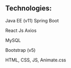 ## Technologies:

Java EE (v11)
 Spring Boot

React Js
 Axios

MySQL

Bootstrap (v5)

HTML, CSS, JS, Animate.css